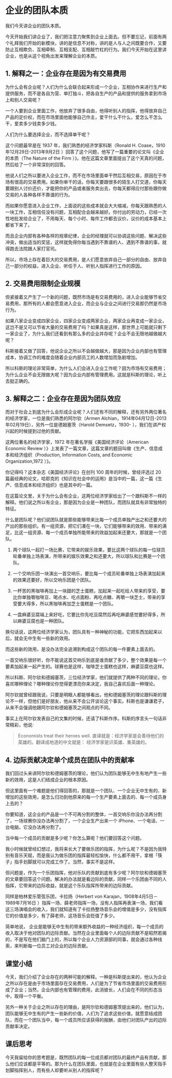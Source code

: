 # 企业的团队本质
我们今天讲企业的团队本质。

今天开始我们讲企业了，我们把注意力聚焦到企业上面去。但不要忘记，前面有两个礼拜我们开始的新模块，讲的是信息不对称，讲的是人与人之间既要合作，又要防止互相欺负、互相牵制、互相支配、互相敲竹杠的行为。我们今天开始在这里讲企业，也是从这个视角出发来理解企业的本质。

## 1. 解释之一：企业存在是因为有交易费用
为什么会有企业呢？人们为什么会联合起来形成一个企业，互相协作来进行生产和提供服务，而不是各自为营、单打独斗，把各自生产的产品和提供的服务拿到市场上和别人交易呢？

一个人要到企业里面工作，他放弃了很多自由，他得听别人的指挥，他得放弃自己产品的定价权，而在市场里面他能够自己作主，爱干什么干什么，爱怎么干怎么干，爱卖多少钱卖多少钱。

人们为什么要选择企业，而不选择单干呢？

这个问题最早是在 1937 年，我们熟悉的经济学家科斯（Ronald H. Coase，1910年12月29日-2013年9月2日 ）回答了这个问题，他写了一篇重要的论文叫《企业的本质（The Nature of the Firm ）》。他在这篇文章里面提出了这个天真的问题，然后给了一个非常深刻的回答。

他说人们之所以要进入企业工作，而不在市场里面单干然后互相交易，原因在于市场有很高的交易费用。如果你单干的话，你每天要跟很多的陌生人打交道，你每天要跟别人讨价还价，才能把你的产品或者服务卖出去，你每天都得应付那些跟你做交易的人各种各样不靠谱的行为。

而如果你愿意进入企业工作，上面说的这些成本就会大大缩减，你每天跟熟悉的人一块工作，互相信任没有问题，互相配合会越来越好。你付出的劳动力，已经一次性地批发给企业了，不用每天、每个小时、每件工作都去议价，议价的成本基本上都省下来了。

而且企业内部有各种各样的规章纪律，企业的经理就可以协调这些问题、解决这些冲突，做出适当的奖惩，这样就免得你每当遇到不靠谱的人、遇到不靠谱的事，就得跑去法院跟人家打官司。

所以，市场上存在着巨大的交易费用，是人们愿意放弃自己一部分的自由、放弃自己一部分的权益，进入企业、听任于人、听别人指挥进行工作的原因。

## 2. 交易费用限制企业规模
但紧接着又产生了一个新的问题，既然市场是有交易费用的，进入企业能够节省交易费用，那所有的人都会愿意进入企业，而企业与企业之间进行交易那仍然是市场行为。

如果八家企业变成四家企业，四家企业变成两家企业，两家企业再变成一家企业，这岂不是又可以节省大量的交易费用了吗？如果真是这样，那世界上可能就只剩下一家企业了，为什么我们还看到有那么多的企业并存呢？企业不会无限地越做越大呢？

科斯接着又做了回答，他说企业之所以不会越做越大，那是因为企业内部也有管理成本，协调工作的难度会随着企业内部员工的人数增加而急剧增加。

所以科斯的理论非常简单，为什么人们会进入企业工作呢？因为市场有交易费用；为什么企业不会无限做大呢？因为企业内部有管理费用。这就是科斯的理论，听上去挺正确的。

## 3. 解释之二：企业存在是因为团队效应
而对于社会上到底为什么会形成企业呢？人们还有不同的解释，还有另外两位著名的经济学家，一位是我们熟悉的阿尔钦（Armen Alchian，1914年04月12日-2013年02月19日），另外一位是德姆塞茨（Harold Demsetz，1930- ），我们在讲产权兴起的时候提到过他的贡献。

这两位著名的经济学家，1972 年在著名学报《美国经济评论（American Economic Review ）》上发表了一篇文章，这篇文章的题目叫做《生产、信息成本和经济组织（Production, Information Costs, and Economic Organization,1972 ）》。

你记得吗？这本杂志《美国经济评论》在创刊 100 周年的时候，曾经评选过 20 篇最经典的论文，哈耶克的《知识在社会中的运用》是当中的一篇，这一篇《生产、信息成本和经济组织》也是其中的一篇。

在这篇论文里，关于为什么会有企业，这两位经济学家给出了一个跟科斯不一样的解释。他们说之所以有企业，那是因为企业是一种团队，而团队就具有非常独特的特征。

什么是团队呢？他们说团队就是那些能够带来比每一个成员单独产出之和还要大的产出的那些组织。有一组资源，把它们凑在一块，它们能够带来的效用、带来的满足，比这一组资源、每一个成员单独所能带来的效益加起来还要大，那就是一个团队。

1. 两个球队一起打一场比赛，它带来的娱乐效果，要比这两个球队的每一位球员轮番单独上场表演，所带来的娱乐效果之和还要大，所以球队和比赛是一个团队。

2. 一个交响乐团一块演出一首交响乐，要比每一个成员轮番单独上场表演加起来的效果还要好，所以交响乐团是个团队。

3. 一杯苦的黑咖啡再加上一块甜的芝士蛋糕，加起来一起吃给人带来的享受，要比你单独嚼咖啡豆、喝点水、吃点面粉、再吃点糖、再嚼一块芝士，带来的享受要大得多，所以黑咖啡再加芝士蛋糕是一个团队。

4. 一盘麻婆豆腐端上来好吃，它要比你先吃豆腐然后再吃麻婆感觉要好得多，所以麻婆豆腐也是一种团队。

换句话说，这两位经济学家认为，团队具有一种神秘的功能，它把东西加起来以后，就会无中生有一些新的效用。

而这些新的效用，是没办法完全追溯到构成这个团队的每一件要素上面去的。

一首交响乐很好听，你不能说这首交响乐到底是谁贡献了多少，整个效果是每一个要素加起来一起产生的。球赛也是这样，咖啡芝士蛋糕也这样，麻婆豆腐也这样。

所以科斯、阿尔钦和德姆塞茨，三位经济学家，他们就提供了两种不同的理论，你喜欢哪种理论？哪种理论你觉得更漂亮你来决定，我自己喜欢后面一种理论。

阿尔钦就曾经跟我说，只要是明眼人都能够看出，他和德姆塞茨的理论跟科斯的理论不一样，但他们是好朋友，他从来不会公开谈论这个事实。科斯也是谦谦君子，从来不会强调他跟阿尔钦和德姆塞茨之间观点的不同。

事实上在阿尔钦发表自己的文集的时候，还请了科斯作序。科斯的序言头一句话非常精彩，他说: 

> Economists treat their heroes well. 直译就是：经济学家是会善待他们的英雄的。翻译成地道的中文就是： 经济学家是识英雄、重英雄的。

## 4. 边际贡献决定单个成员在团队中的贡献率
我们回过头来讲阿尔钦和德姆塞茨的理论，他们认为团队能够无中生有地产生一些新的效用，这是人们结成企业的根本原因。

但这里面有一个难题是他们得回答的，那就是一个团队、一个企业无中生有的、新增加的这些效用，是怎么归功到他原来的每一个生产要素上面去的、每一个成员身上去的？

你要知道，这企业的产品是一个不可再分割的整体，一首交响乐你没办法再分割了，一场球赛你没办法再分割了，一个企业生产出来一个 iPhone、一个电话、一台电脑，它没办法再分割了。

当中每一个成员的贡献是多少呢？你怎么算呢？他们要回答这个问题。

我小时候就曾经幻想过，我将来长大了要做乐团的指挥，为什么呢？不是因为我特别有音乐天赋，而是我认为做乐团的指挥最轻松愉快，什么都不用干，拿根「筷子」指手划脚就可以完成工作了。当然，事实不是这样。

但问题是，作为一个乐团指挥，他对乐队的贡献到底有多少呢？阿尔钦和德姆塞茨的文章要回答这个问题。解决的办法就是看边际的贡献，同样一个乐团由不同的人指挥，它带来的边际收益，就是这个乐队指挥所带来的边际贡献。

同样是柏林爱乐管弦乐团，卡拉扬（Herbert von Karajan，1908年4月5日－1989年7月16日 ）指挥一场、薛老师指挥一场，没有人指挥再表演一场，我们看这三场演唱会的收入，我们就知道有了卡拉扬整场音乐会的增值是多少，没有指挥它的价值是多少，有了薛老师，这场音乐会贬值了多少。

简单地说， 企业是能够无中生有的带来额外收益的一种经济组织，每一个成员的收入取决于他对团队的边际贡献。当然在企业里面每个人的边际贡献不是昭然若揭的，不是写在他们脑门上的，所以每个企业人力资源部的同事，就会通过各种线索，来判断每一位员工对企业的边际贡献。

## 课堂小结
今天，我们介绍了企业存在的两种可能的解释。一种是科斯提出来的，他认为企业之所以存在是由于市场里面存在交易费用，人们是为了节省市场里面的交易费用形成了企业；当然，企业内部也有管理的费用，此消彼长，人们会在不同的形态当中，取得一个平衡。

另外一种关于企业之所以存在的理由，是阿尔钦和德姆塞茨提出来的，他们认为，团队能够无中生有的产生一些新的价值，人们为了追求这些价值，就愿意结成团队，而在一个团队当中，每一个成员所应该获得的报酬，由他们对团队产出的边际贡献率决定。

## 课后思考
今天我留给你的思考题是，既然团队的每一位成员都对团队的最终产品有贡献，那么他们应该都是平等的。那为什么在团队里面，也就是在企业里面有些人整天指手划脚指挥别人，而有些人却要听从别人的指挥呢？